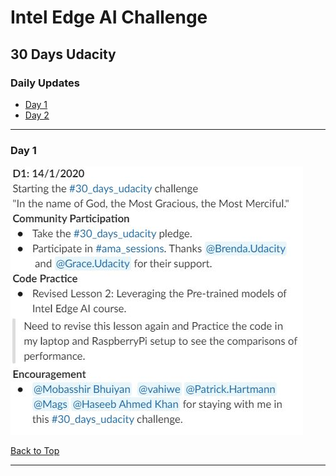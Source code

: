 # Intel Edge AI Challenge

## 30 Days Udacity

<a id='top'></a>
### Daily Updates

- [Day 1](#day1)
- [Day 2](#day2)

***
### Day 1
<a id='day1'></a>

![Day1](day1.JPG)

[Back to Top](#top)
***
